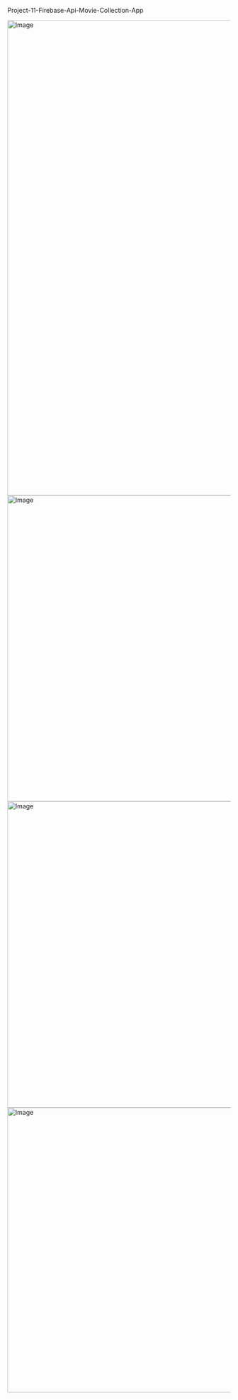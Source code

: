 Project-11-Firebase-Api-Movie-Collection-App

<img width="1366" height="1069" alt="Image" src="https://github.com/user-attachments/assets/e36e3dc1-c337-4dc0-b2c3-49729e45304d" />

<img width="1366" height="689" alt="Image" src="https://github.com/user-attachments/assets/8baddc88-591d-44a0-ac7c-fc58e5f2759d" />

<img width="1366" height="689" alt="Image" src="https://github.com/user-attachments/assets/21d54e69-e739-44d8-bc52-c253f310999b" />

<img width="1366" height="641" alt="Image" src="https://github.com/user-attachments/assets/df01221e-3189-49d4-8827-924aa76b4bd8" />

